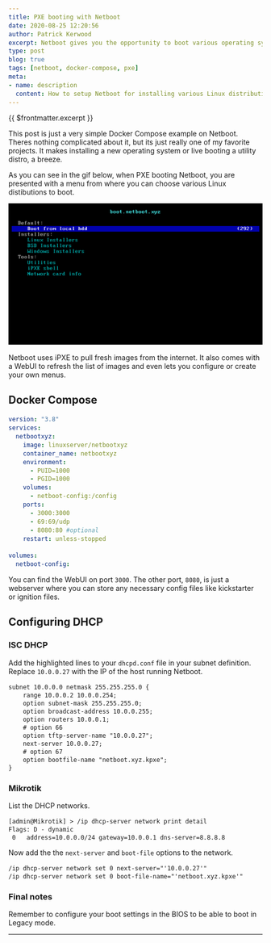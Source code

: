 ```yaml
---
title: PXE booting with Netboot
date: 2020-08-25 12:20:56
author: Patrick Kerwood
excerpt: Netboot gives you the opportunity to boot various operating system installers or utilities using iPXE. It will load a list of all your favorite Linux distros and will pull a fresh image of your choosing, from the internet to boot. 
type: post
blog: true
tags: [netboot, docker-compose, pxe]
meta:
- name: description
  content: How to setup Netboot for installing various Linux distributions with iPXE.
---
```

{{ $frontmatter.excerpt }}

This post is just a very simple Docker Compose example on Netboot. Theres nothing complicated about it, but its just really one of my favorite projects. It makes installing a new operating system or live booting a utility distro, a breeze.

As you can see in the gif below, when PXE booting Netboot, you are presented with a menu from where you can choose various Linux distibutions to boot.

![](./netboot.xyz.gif)

Netboot uses iPXE to pull fresh images from the internet. It also comes with a WebUI to refresh the list of images and even lets you configure or create your own menus. 


## Docker Compose
```yaml
version: "3.8"
services:
  netbootxyz:
    image: linuxserver/netbootxyz
    container_name: netbootxyz
    environment:
      - PUID=1000
      - PGID=1000
    volumes:
      - netboot-config:/config
    ports:
      - 3000:3000
      - 69:69/udp
      - 8080:80 #optional
    restart: unless-stopped

volumes:
  netboot-config:
```

You can find the WebUI on port `3000`. The other port, `8080`, is just a webserver where you can store any necessary config files like kickstarter or ignition files.

## Configuring DHCP

### ISC DHCP
Add the highlighted lines to your `dhcpd.conf` file in your subnet definition. Replace `10.0.0.27` with the IP of the host running Netboot.
```{6-10}
subnet 10.0.0.0 netmask 255.255.255.0 {
    range 10.0.0.2 10.0.0.254;
    option subnet-mask 255.255.255.0;
    option broadcast-address 10.0.0.255;
    option routers 10.0.0.1;
    # option 66
    option tftp-server-name "10.0.0.27";
    next-server 10.0.0.27;
    # option 67
    option bootfile-name "netboot.xyz.kpxe";
}
```

### Mikrotik

List the DHCP networks.
```
[admin@Mikrotik] > /ip dhcp-server network print detail 
Flags: D - dynamic 
 0   address=10.0.0.0/24 gateway=10.0.0.1 dns-server=8.8.8.8
```
Now add the the `next-server` and `boot-file` options to the network.
```
/ip dhcp-server network set 0 next-server="'10.0.0.27'"
/ip dhcp-server network set 0 boot-file-name="'netboot.xyz.kpxe'"
```

### Final notes
Remember to configure your boot settings in the BIOS to be able to boot in Legacy mode.

---